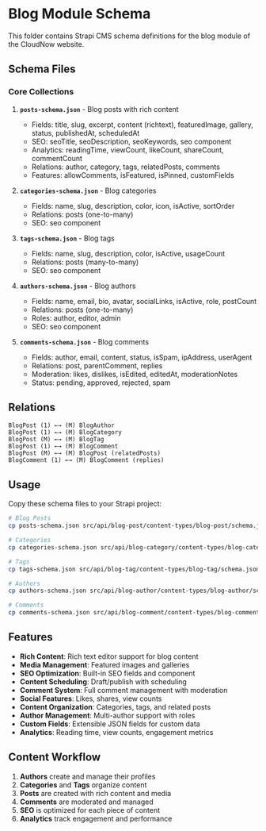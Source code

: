 # Blog Module Schema

This folder contains Strapi CMS schema definitions for the blog module of the CloudNow website.

## Schema Files

### Core Collections

1. **`posts-schema.json`** - Blog posts with rich content
   - Fields: title, slug, excerpt, content (richtext), featuredImage, gallery, status, publishedAt, scheduledAt
   - SEO: seoTitle, seoDescription, seoKeywords, seo component
   - Analytics: readingTime, viewCount, likeCount, shareCount, commentCount
   - Relations: author, category, tags, relatedPosts, comments
   - Features: allowComments, isFeatured, isPinned, customFields

2. **`categories-schema.json`** - Blog categories
   - Fields: name, slug, description, color, icon, isActive, sortOrder
   - Relations: posts (one-to-many)
   - SEO: seo component

3. **`tags-schema.json`** - Blog tags
   - Fields: name, slug, description, color, isActive, usageCount
   - Relations: posts (many-to-many)
   - SEO: seo component

4. **`authors-schema.json`** - Blog authors
   - Fields: name, email, bio, avatar, socialLinks, isActive, role, postCount
   - Relations: posts (one-to-many)
   - Roles: author, editor, admin
   - SEO: seo component

5. **`comments-schema.json`** - Blog comments
   - Fields: author, email, content, status, isSpam, ipAddress, userAgent
   - Relations: post, parentComment, replies
   - Moderation: likes, dislikes, isEdited, editedAt, moderationNotes
   - Status: pending, approved, rejected, spam

## Relations

```
BlogPost (1) ←→ (M) BlogAuthor
BlogPost (1) ←→ (M) BlogCategory  
BlogPost (M) ←→ (M) BlogTag
BlogPost (1) ←→ (M) BlogComment
BlogPost (M) ←→ (M) BlogPost (relatedPosts)
BlogComment (1) ←→ (M) BlogComment (replies)
```

## Usage

Copy these schema files to your Strapi project:

```bash
# Blog Posts
cp posts-schema.json src/api/blog-post/content-types/blog-post/schema.json

# Categories
cp categories-schema.json src/api/blog-category/content-types/blog-category/schema.json

# Tags
cp tags-schema.json src/api/blog-tag/content-types/blog-tag/schema.json

# Authors
cp authors-schema.json src/api/blog-author/content-types/blog-author/schema.json

# Comments
cp comments-schema.json src/api/blog-comment/content-types/blog-comment/schema.json
```

## Features

- **Rich Content**: Rich text editor support for blog content
- **Media Management**: Featured images and galleries
- **SEO Optimization**: Built-in SEO fields and component
- **Content Scheduling**: Draft/publish with scheduling
- **Comment System**: Full comment management with moderation
- **Social Features**: Likes, shares, view counts
- **Content Organization**: Categories, tags, and related posts
- **Author Management**: Multi-author support with roles
- **Custom Fields**: Extensible JSON fields for custom data
- **Analytics**: Reading time, view counts, engagement metrics

## Content Workflow

1. **Authors** create and manage their profiles
2. **Categories** and **Tags** organize content
3. **Posts** are created with rich content and media
4. **Comments** are moderated and managed
5. **SEO** is optimized for each piece of content
6. **Analytics** track engagement and performance
